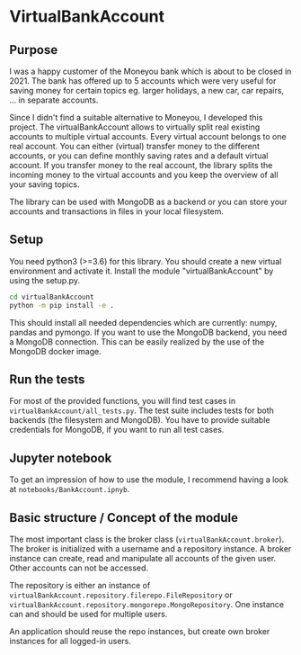 # VirtualBankAccount
## Purpose
I was a happy customer of the Moneyou bank which is about to be closed in 2021. The bank has offered up to 5 accounts which were very useful for saving money for certain topics eg. larger holidays, a new car, car repairs, ... in separate accounts.

Since I didn't find a suitable alternative to Moneyou, I developed this project. The virtualBankAccount allows to virtually split real existing accounts to multiple virtual accounts. Every virtual account belongs to one real account. You can either (virtual) transfer money to the different accounts, or you can define monthly saving rates and a default virtual account. If you transfer money to the real account, the library splits the incoming money to the virtual accounts and you keep the overview of all your saving topics.

The library can be used with MongoDB as a backend or you can store your accounts and transactions in files in your local filesystem.

## Setup
You need python3 (>=3.6) for this library. You should create a new virtual environment and activate it. Install the module "virtualBankAccount" by using the setup.py. 

```bash
cd virtualBankAccount
python -m pip install -e .
```
This should install all needed dependencies which are currently: numpy, pandas and pymongo.
If you want to use the MongoDB backend, you need a MongoDB connection. This can be easily realized by the use of the MongoDB docker image.

## Run the tests
For most of the provided functions, you will find test cases in `virtualBankAccount/all_tests.py`. The test suite includes tests for both backends (the filesystem and MongoDB). You have to provide suitable credentials for MongoDB, if you want to run all test cases.

## Jupyter notebook
To get an impression of how to use the module, I recommend having a look at `notebooks/BankAccount.ipnyb`.

## Basic structure / Concept of the module
The most important class is the broker class (`virtualBankAccount.broker`). The broker is initialized with a username and a repository instance. A broker instance can create, read and manipulate all accounts of the given user. Other accounts can not be accessed. 

The repository is either an instance of `virtualBankAccount.repository.filerepo.FileRepository` or `virtualBankAccount.repository.mongorepo.MongoRepository`. One instance can and should be used for multiple users. 

An application should reuse the repo instances, but create own broker instances for all logged-in users.


